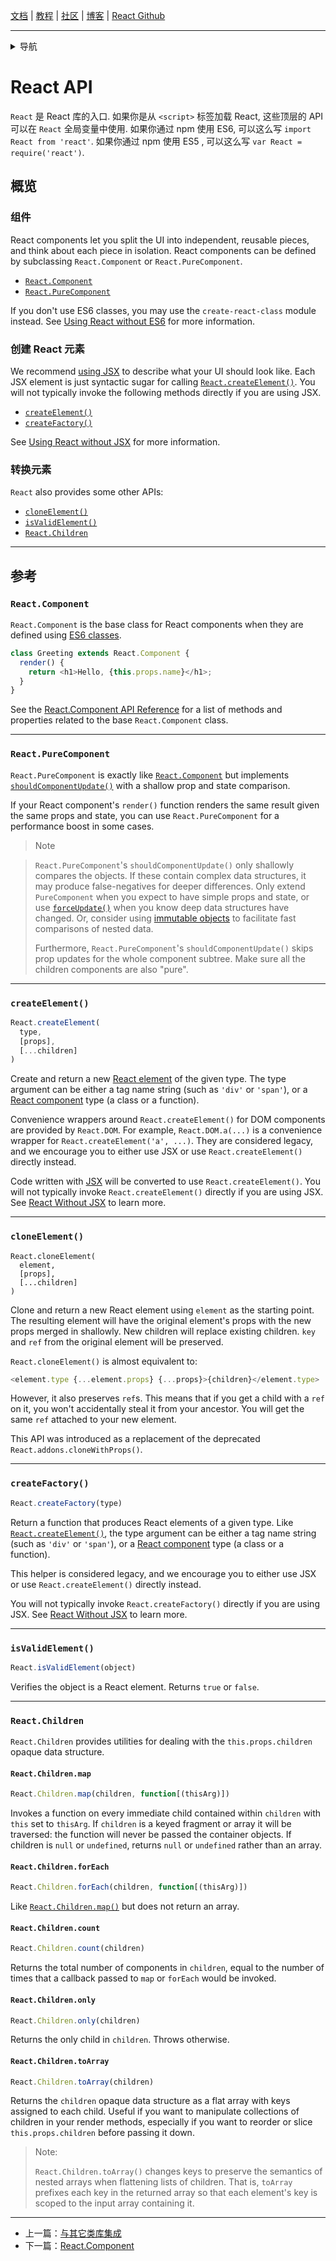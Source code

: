 [文档](/cn/docs/hello-world.md) | [教程](/cn/tutorial/tutorial.md) | [社区](/cn/community/support.md) | [博客](/cn/_posts/2017-04-07-react-v15.5.0.md) | [React Github](https://facebook.github.io/react/)

---
<details>
  <summary>导航</summary>

#### 快速入门

* [安装](/cn/docs/installation.md)
* [Hello World](/cn/docs/hello-world.md)
* [JSX 介绍](/cn/docs/introducing-jsx.md)
* [渲染元素](/cn/docs/rendering-elements.md)
* [组件和Props](/cn/docs/components-and-props.md)
* [State和生命周期](/cn/docs/state-and-lifecycle.md)
* [事件处理](/cn/docs/handling-events.md)
* [条件渲染](/cn/docs/conditional-rendering.md)
* [列表和键](/cn/docs/lists-and-keys.md)
* [表单](/cn/docs/forms.md)
* [状态提升](/cn/docs/lifting-state-up.md)
* [组合 vs 继承](/cn/docs/composition-vs-inheritance.md)
* [用 React 思考](/cn/docs/thinking-in-react.md)

#### 高级教程

* [深入JSX](/cn/docs/jsx-in-depth.md)
* [使用 PropTypes 做类型检查](/cn/docs/typechecking-with-proptypes.md)
* [Refs 和 DOM](/cn/docs/refs-and-the-dom.md)
* [不可控组件](/cn/docs/uncontrolled-components.md)
* [性能优化](/cn/docs/optimizing-performance.md)
* [不使用 ES6 的 React](/cn/docs/react-without-es6.md)
* [不使用 JSX 的 React](/cn/docs/react-without-jsx.md)
* [一致性比较（Reconciliation）](/cn/docs/reconciliation.md)
* [上下文（Context）](/cn/docs/context.md)
* [Web Components](/cn/docs/web-components.md)
* [高阶组件](/cn/docs/higher-order-components.md)
* [与其它类库集成](/cn/docs/integrating-with-other-libraries.md)

#### 参考

* [**`React API`**](/cn/docs/react-api.md)
* [React.Component](/cn/docs/react-component.md)
* [ReactDOM](/cn/docs/react-dom.md)
* [ReactDOMServer](/cn/docs/react-dom-server.md)
* [DOM 元素](/cn/docs/dom-elements.md)
* [合成事件（SyntheticEvent）](/cn/docs/events.md)

#### 贡献

* [如何贡献](/cn/contributing/how-to-contribute.md)
* [代码库概述](/cn/contributing/codebase-overview.md)
* [实现说明](/cn/contributing/implementation-notes.md)
* [设计原则](/cn/contributing/design-principles.md)


</details>

# React API

`React` 是 React 库的入口. 如果你是从 `<script>` 标签加载 React, 这些顶层的 API 可以在 `React` 全局变量中使用. 如果你通过 npm 使用 ES6, 可以这么写 `import React from 'react'`. 如果你通过 npm 使用 ES5 , 可以这么写 `var React = require('react')`.

## 概览

### 组件

React components let you split the UI into independent, reusable pieces, and think about each piece in isolation. React components can be defined by subclassing `React.Component` or `React.PureComponent`.

 - [`React.Component`](#react.component)
 - [`React.PureComponent`](#react.purecomponent)

If you don't use ES6 classes, you may use the `create-react-class` module instead. See [Using React without ES6](/react/docs/react-without-es6.html) for more information.

### 创建 React 元素

We recommend [using JSX](/react/docs/introducing-jsx.html) to describe what your UI should look like. Each JSX element is just syntactic sugar for calling [`React.createElement()`](#createelement). You will not typically invoke the following methods directly if you are using JSX.

- [`createElement()`](#createelement)
- [`createFactory()`](#createfactory)

See [Using React without JSX](/react/docs/react-without-jsx.html) for more information.

### 转换元素

`React` also provides some other APIs:

- [`cloneElement()`](#cloneelement)
- [`isValidElement()`](#isvalidelement)
- [`React.Children`](#react.children)

* * *

## 参考

### `React.Component`

`React.Component` is the base class for React components when they are defined using [ES6 classes](https://developer.mozilla.org/en/docs/Web/JavaScript/Reference/Classes).

```javascript
class Greeting extends React.Component {
  render() {
    return <h1>Hello, {this.props.name}</h1>;
  }
}
```

See the [React.Component API Reference](/react/docs/react-component.html) for a list of methods and properties related to the base `React.Component` class.

* * *

### `React.PureComponent`

`React.PureComponent` is exactly like [`React.Component`](#react.component) but implements [`shouldComponentUpdate()`](/react/docs/react-component.html#shouldcomponentupdate) with a shallow prop and state comparison.

If your React component's `render()` function renders the same result given the same props and state, you can use `React.PureComponent` for a performance boost in some cases.

> Note

> `React.PureComponent`'s `shouldComponentUpdate()` only shallowly compares the objects. If these contain complex data structures, it may produce false-negatives for deeper differences. Only extend `PureComponent` when you expect to have simple props and state, or use [`forceUpdate()`](/react/docs/react-component.html#forceupdate) when you know deep data structures have changed. Or, consider using [immutable objects](https://facebook.github.io/immutable-js/) to facilitate fast comparisons of nested data.
>
> Furthermore, `React.PureComponent`'s `shouldComponentUpdate()` skips prop updates for the whole component subtree. Make sure all the children components are also "pure".

* * *

### `createElement()`

```javascript
React.createElement(
  type,
  [props],
  [...children]
)
```

Create and return a new [React element](/react/docs/rendering-elements.html) of the given type. The type argument can be either a tag name string (such as `'div'` or `'span'`), or a [React component](/react/docs/components-and-props.html) type (a class or a function).

Convenience wrappers around `React.createElement()` for DOM components are provided by `React.DOM`. For example, `React.DOM.a(...)` is a convenience wrapper for `React.createElement('a', ...)`. They are considered legacy, and we encourage you to either use JSX or use `React.createElement()` directly instead.

Code written with [JSX](/react/docs/introducing-jsx.html) will be converted to use `React.createElement()`. You will not typically invoke `React.createElement()` directly if you are using JSX. See [React Without JSX](/react/docs/react-without-jsx.html) to learn more.

* * *

### `cloneElement()`

```
React.cloneElement(
  element,
  [props],
  [...children]
)
```

Clone and return a new React element using `element` as the starting point. The resulting element will have the original element's props with the new props merged in shallowly. New children will replace existing children. `key` and `ref` from the original element will be preserved.

`React.cloneElement()` is almost equivalent to:

```js
<element.type {...element.props} {...props}>{children}</element.type>
```

However, it also preserves `ref`s. This means that if you get a child with a `ref` on it, you won't accidentally steal it from your ancestor. You will get the same `ref` attached to your new element.

This API was introduced as a replacement of the deprecated `React.addons.cloneWithProps()`.

* * *

### `createFactory()`

```javascript
React.createFactory(type)
```

Return a function that produces React elements of a given type. Like [`React.createElement()`](#createElement), the type argument can be either a tag name string (such as `'div'` or `'span'`), or a [React component](/react/docs/components-and-props.html) type (a class or a function).

This helper is considered legacy, and we encourage you to either use JSX or use `React.createElement()` directly instead.

You will not typically invoke `React.createFactory()` directly if you are using JSX. See [React Without JSX](/react/docs/react-without-jsx.html) to learn more.

* * *

### `isValidElement()`

```javascript
React.isValidElement(object)
```

Verifies the object is a React element. Returns `true` or `false`.

* * *

### `React.Children`

`React.Children` provides utilities for dealing with the `this.props.children` opaque data structure.

#### `React.Children.map`

```javascript
React.Children.map(children, function[(thisArg)])
```

Invokes a function on every immediate child contained within `children` with `this` set to `thisArg`. If `children` is a keyed fragment or array it will be traversed: the function will never be passed the container objects. If children is `null` or `undefined`, returns `null` or `undefined` rather than an array.

#### `React.Children.forEach`

```javascript
React.Children.forEach(children, function[(thisArg)])
```

Like [`React.Children.map()`](#react.children.map) but does not return an array.

#### `React.Children.count`

```javascript
React.Children.count(children)
```

Returns the total number of components in `children`, equal to the number of times that a callback passed to `map` or `forEach` would be invoked.

#### `React.Children.only`

```javascript
React.Children.only(children)
```

Returns the only child in `children`. Throws otherwise.

#### `React.Children.toArray`

```javascript
React.Children.toArray(children)
```

Returns the `children` opaque data structure as a flat array with keys assigned to each child. Useful if you want to manipulate collections of children in your render methods, especially if you want to reorder or slice `this.props.children` before passing it down.

> Note:
>
> `React.Children.toArray()` changes keys to preserve the semantics of nested arrays when flattening lists of children. That is, `toArray` prefixes each key in the returned array so that each element's key is scoped to the input array containing it.

---

* 上一篇：[与其它类库集成](/cn/docs/integrating-with-other-libraries.md)
* 下一篇：[React.Component](/cn/docs/react-component.md)
